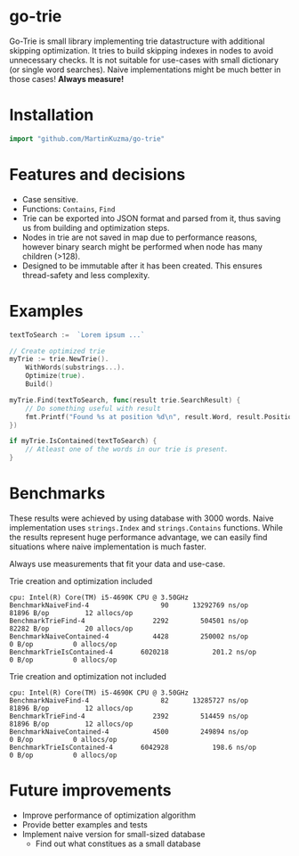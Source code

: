 # go-trie
Go-Trie is small library implementing trie datastructure with additional skipping optimization. It tries to build skipping indexes in nodes to avoid unnecessary checks. 
It is not suitable for use-cases with small dictionary (or single word searches). Naive implementations might be much better in those cases! **Always measure!**

# Installation
```go
import "github.com/MartinKuzma/go-trie"
```

# Features and decisions
- Case sensitive.
- Functions: `Contains`, `Find`
- Trie can be exported into JSON format and parsed from it, thus saving us from building and optimization steps.
- Nodes in trie are not saved in map due to performance reasons, however binary search might be performed when node has many children (>128).
- Designed to be immutable after it has been created. This ensures thread-safety and less complexity.

# Examples
```go
textToSearch :=  `Lorem ipsum ...`

// Create optimized trie
myTrie := trie.NewTrie().
    WithWords(substrings...).
    Optimize(true).
    Build()

myTrie.Find(textToSearch, func(result trie.SearchResult) {
    // Do something useful with result
    fmt.Printf("Found %s at position %d\n", result.Word, result.Position)
})

if myTrie.IsContained(textToSearch) {
    // Atleast one of the words in our trie is present.
}
```

# Benchmarks
These results were achieved by using database with 3000 words. Naive implementation uses `strings.Index` and `strings.Contains` functions. While the results represent huge performance advantage, we can easily find situations where naive implementation is much faster. 

Always use measurements that fit your data and use-case.

Trie creation and optimization included
```
cpu: Intel(R) Core(TM) i5-4690K CPU @ 3.50GHz
BenchmarkNaiveFind-4         	      90	  13292769 ns/op	   81896 B/op	      12 allocs/op
BenchmarkTrieFind-4          	    2292	    504501 ns/op	   82282 B/op	      20 allocs/op
BenchmarkNaiveContained-4    	    4428	    250002 ns/op	       0 B/op	       0 allocs/op
BenchmarkTrieIsContained-4   	 6020218	       201.2 ns/op	       0 B/op	       0 allocs/op
```


Trie creation and optimization not included
```
cpu: Intel(R) Core(TM) i5-4690K CPU @ 3.50GHz
BenchmarkNaiveFind-4         	      82	  13285727 ns/op	   81896 B/op	      12 allocs/op
BenchmarkTrieFind-4          	    2392	    514459 ns/op	   81896 B/op	      12 allocs/op
BenchmarkNaiveContained-4    	    4500	    249894 ns/op	       0 B/op	       0 allocs/op
BenchmarkTrieIsContained-4   	 6042928	       198.6 ns/op	       0 B/op	       0 allocs/op
```

# Future improvements
- Improve performance of optimization algorithm 
- Provide better examples and tests
- Implement naive version for small-sized database
  - Find out what constitues as a small database
